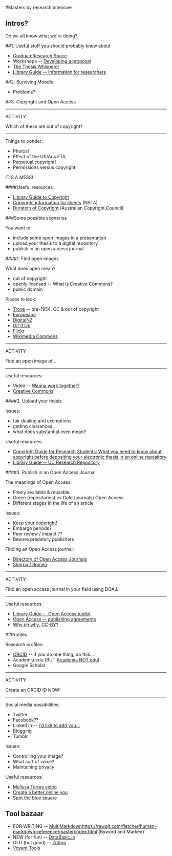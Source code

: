 #Masters by research intensive

## Intros?

Do we all know what we're doing?

##1. Useful stuff you should probably know about

* [GraduateResearch Space](http://graduateresearcher.space/)
* Workshops -- [Developing a proposal](http://www.canberra.edu.au/events/view/12627)
* [The Thesis Whisperer](http://thesiswhisperer.com/useful-resources-for-students-and-supervisors/)
* [Library Guide -- Information for researchers](http://canberra.libguides.com/content.php?pid=169835&sid=1430410)

##2. Surviving Moodle

* Problems?

##3. Copyright and Open Access

----

ACTIVITY 

Which of these are out of copyright?

----

Things to ponder:

* Photos!
* Effect of the US/Aus FTA
* Perpetual copyright!
* Permissions versus copyright

IT'S A MESS!

####Useful resources

* [Library Guide to Copyright](http://canberra.libguides.com/content.php?pid=273640&sid=2255896)
* [Copyright information for clients](http://www.nsla.org.au/sites/www.nsla.org.au/files/publications/NSLA.copyright_information_for_clients_2011.pdf) (NSLA)
* [Duration of Copyright](http://www.copyright.org.au/acc_prod/AsiCommon/Controls/BSA/Downloader.aspx?iDocumentStorageKey=7384f456-8e8a-4c69-97ca-206bb46df5da&iFileTypeCode=PDF&iFileName=Duration%20of%20Copyright)  (Australian Copyright Council)

###Some possible scenarios

You want to:

* include some open images in a presentation
* upload your thesis to a digital repository
* publish in an open access journal

####1. Find open images

What does open mean?

* out of copyright
* openly licensed -- What is Creative Commons?
* public domain

Places to look:

* [Trove](http://trove.nla.gov.au/) -- pre-1954, CC & out of copyright
* [Europeana](http://www.europeana.eu/portal/#)
* [DigitalNZ](http://www.digitalnz.org/)
* [Gif It Up](http://gifitup2015.tumblr.com/)
* [Flickr](https://www.flickr.com/)
* [Wikimedia Commons](https://commons.wikimedia.org/wiki/Main_Page)

----

ACTIVITY

Find an open image of...

----

Useful resources:

* Video -- [Wanna work together?](https://vimeo.com/13590841)
* [Creative Commons](https://creativecommons.org/)

####2. Upload your thesis

Issues:

* fair dealing and exemptions
* getting clearances
* what does substantial even mean?

Useful resources:

* [Copyright Guide for Research Students: What you need to know about copyright before depositing your electronic thesis in an online repository](http://www.oaklaw.qut.edu.au/files/Copyright%20Guide%20for%20Research%20Students.pdf)
* [Library Guide -- UC Research Repository](http://canberra.libguides.com/content.php?pid=542672&sid=4617469)

####3. Publish in an Open Access Journal

The meanings of Open Access:

* Freely available & reusable
* Green (repositories) vs Gold (journals) Open Access
* Different stages in the life of an article

Issues:

* Keep your copyright!
* Embargo periods?
* Peer review / impact ??
* Beware predatory publishers

Finding an Open Access journal:

* [Directory of Open Access Journals](https://doaj.org/)
* [Sherpa / Romeo](http://www.sherpa.ac.uk/romeo/index.php?la=en&fIDnum=|&mode=simple)

----

ACTIVITY

Find an open access journal in your field using DOAJ.

-----

Useful resources:

* [Library Guide -- Open Access toolkit](http://canberra.libguides.com/openaccess)
* [Open Access -- publishing agreements](https://open-access.net/DE-EN/information-on-open-access/legal-issues/publishing-agreements/)
* [Why oh why, CC-BY?](http://nowviskie.org/2011/why-oh-why-cc-by/)

##Profiles

Research profiles:

* [ORCID](http://orcid.org/) -- if you do one thing, do this...
* Academia.edu (BUT [Academia NOT edu](http://www.plannedobsolescence.net/academia-not-edu/))
* Google Scholar

----

ACTIVITY

Create an ORCID ID NOW!

----

Social media possibilities:

* Twitter
* Facebook??
* Linked In -- [I'd like to add you...](http://m.memegen.com/j13z47.jpg)
* Blogging
* Tumblr

Issues:

* Controlling your image?
* What sort of voice?
* Maintaining privacy

Useful resources:

* [Melissa Terras video](https://www.youtube.com/watch?v=zkmRVlzjg2E&feature=youtu.be)
* [Create a better online you](https://www.library.qut.edu.au/a-better-online-you/#/)
* [Spot the blue square](https://www.nla.gov.au/blogs/trove/2015/04/27/spot-the-blue-square)

## Tool bazaar

* FOR WRITING -- [MultiMarkdown]()https://rawgit.com/fletcher/human-markdown-reference/master/index.html (Byword and Marked)
* NEW (for fun) -- [DataBasic.io](https://www.databasic.io/en/)
* OLD (but good) -- [Zotero](https://www.zotero.org/)
* [Voyant Tools](http://voyant-tools.org/)